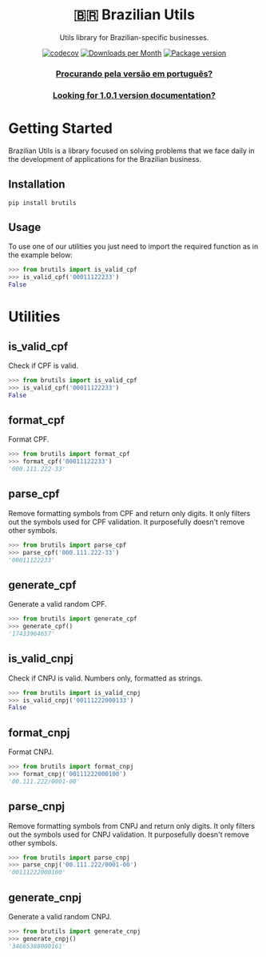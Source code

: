 <div align="center">
<h1>🇧🇷 Brazilian Utils</h1>

<p>Utils library for Brazilian-specific businesses.</p>

[![codecov](https://codecov.io/gh/brazilian-utils/brutils-python/branch/main/graph/badge.svg?token=5KNECS8JYF)](https://codecov.io/gh/brazilian-utils/brutils-python)
[![Downloads per Month](https://shields.io/pypi/dm/brutils)](https://pypi.org/project/brutils/)
[![Package version](https://shields.io/pypi/v/brutils)](https://pypi.org/project/brutils/)
### [Procurando pela versão em português?](README.md)
### [Looking for 1.0.1 version documentation?](/documentation%20v1.0.1/ENGLISH_VERSION.md)

</div>

# Getting Started

Brazilian Utils is a library focused on solving problems that we face daily in
the development of applications for the Brazilian business.

## Installation

```
pip install brutils
```

## Usage

To use one of our utilities you just need to import the required function as in the example below:

```python
>>> from brutils import is_valid_cpf
>>> is_valid_cpf('00011122233')
False
```

# Utilities

## is_valid_cpf

Check if CPF is valid.

```python
>>> from brutils import is_valid_cpf
>>> is_valid_cpf('00011122233')
False
```

## format_cpf

Format CPF.

```python
>>> from brutils import format_cpf
>>> format_cpf('00011122233')
'000.111.222-33'
```

## parse_cpf

Remove formatting symbols from CPF and return only digits.
It only filters out the symbols used for CPF validation.
It purposefully doesn't remove other symbols.

```python
>>> from brutils import parse_cpf
>>> parse_cpf('000.111.222-33')
'00011122233'
```
## generate_cpf

Generate a valid random CPF.

```python
>>> from brutils import generate_cpf
>>> generate_cpf()
'17433964657'
```

## is_valid_cnpj

Check if CNPJ is valid. Numbers only, formatted as strings.

```python
>>> from brutils import is_valid_cnpj
>>> is_valid_cnpj('00111222000133')
False
```

## format_cnpj

Format CNPJ.

```python
>>> from brutils import format_cnpj
>>> format_cnpj('00111222000100')
'00.111.222/0001-00'
```

## parse_cnpj

Remove formatting symbols from CNPJ and return only digits.
It only filters out the symbols used for CNPJ validation.
It purposefully doesn't remove other symbols.

```python
>>> from brutils import parse_cnpj
>>> parse_cnpj('00.111.222/0001-00')
'00111222000100'
```

## generate_cnpj

Generate a valid random CNPJ.

```python
>>> from brutils import generate_cnpj
>>> generate_cnpj()
'34665388000161'
```
